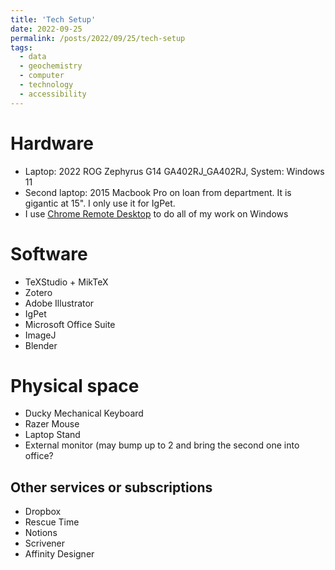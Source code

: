 ```yaml
---
title: 'Tech Setup'
date: 2022-09-25
permalink: /posts/2022/09/25/tech-setup
tags:
  - data
  - geochemistry
  - computer
  - technology
  - accessibility
---
```


# Hardware

* Laptop: 2022 ROG Zephyrus G14 GA402RJ_GA402RJ, System: Windows 11
* Second laptop: 2015 Macbook Pro on loan from department. It is gigantic at 15". I only use it for IgPet. 
* I use [Chrome Remote Desktop](https://remotedesktop.google.com/) to do all of my work on Windows

# Software

* TeXStudio + MikTeX
* Zotero
* Adobe Illustrator
* IgPet
* Microsoft Office Suite
* ImageJ
* Blender

# Physical space

* Ducky Mechanical Keyboard
* Razer Mouse
* Laptop Stand
* External monitor (may bump up to 2 and bring the second one into office?

## Other services or subscriptions

* Dropbox
* Rescue Time
* Notions
* Scrivener
* Affinity Designer
